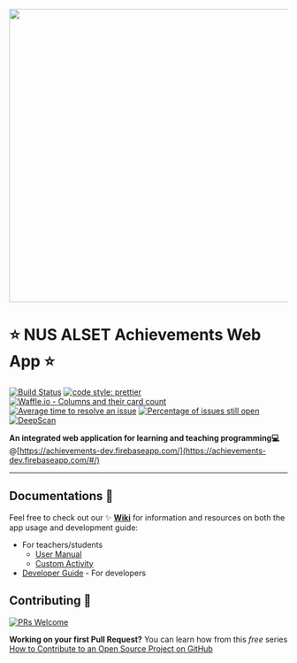 <p align="center">
  <a href="https://achievements-dev.firebaseapp.com/#/home" target="_blank" rel="noopener noreferrer">
    <img width="530" src="https://github.com/FeynmanDNA/achievements/blob/WikiandReadME/src/assets/NUS_ALSET_Achievements_Logo.png">
  </a>
</p>

# :star: NUS ALSET Achievements Web App :star:

[![Build Status](https://travis-ci.org/NUS-ALSET/achievements.svg?branch=master)](https://travis-ci.org/NUS-ALSET/achievements)
[![code style: prettier](https://img.shields.io/badge/code_style-prettier-ff69b4.svg?style=flat-square)](https://github.com/prettier/prettier)
[![Waffle.io - Columns and their card count](https://badge.waffle.io/NUS-ALSET/achievements.svg?columns=all)](https://waffle.io/NUS-ALSET/achievements)
[![Average time to resolve an issue](http://isitmaintained.com/badge/resolution/NUS-ALSET/achievements.svg)](http://isitmaintained.com/project/NUS-ALSET/achievements "Average time to resolve an issue")
[![Percentage of issues still open](http://isitmaintained.com/badge/open/NUS-ALSET/achievements.svg)](http://isitmaintained.com/project/NUS-ALSET/achievements "Percentage of issues still open")
[![DeepScan](https://deepscan.io/api/teams/2993/projects/4550/branches/36873/badge/grade.svg)](https://deepscan.io/dashboard/#view=project&tid=2993&pid=4550&bid=36873)


**An integrated web application for learning and teaching programming:computer:**
@[https://achievements-dev.firebaseapp.com/](https://achievements-dev.firebaseapp.com/#/)

***

## Documentations :blue_book:
Feel free to check out our :sparkles: **[Wiki](https://github.com/NUS-ALSET/achievements/wiki)** for information and resources on both the app usage and development guide:
- For teachers/students  
  - [User Manual](https://github.com/NUS-ALSET/achievements/wiki/User-Manual)  
  - [Custom Activity](http://bit.ly/customActivity_ALSET)
- [Developer Guide](https://github.com/NUS-ALSET/achievements/wiki/Get-Started-With-Development) - For developers

## Contributing :gift:

[![PRs Welcome](https://img.shields.io/badge/PRs-welcome-brightgreen.svg?style=flat-square)](http://makeapullrequest.com)

**Working on your first Pull Request?** You can learn how from this *free* series [How to Contribute to an Open Source Project on GitHub](https://egghead.io/series/how-to-contribute-to-an-open-source-project-on-github)
